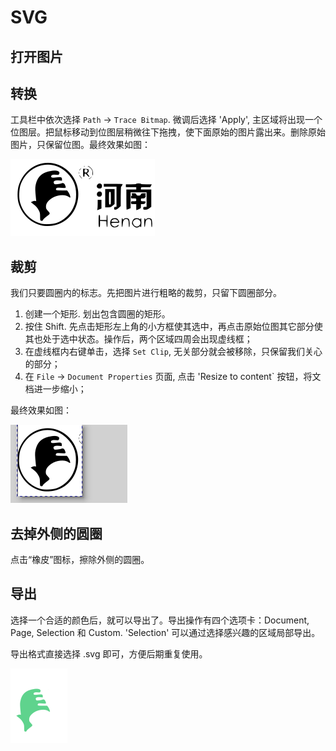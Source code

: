 # SVG

打开图片
--------------------------------------------------------------------------

转换
--------------------------------------------------------------------------
工具栏中依次选择 `Path` → `Trace Bitmap`. 微调后选择 'Apply', 主区域将出现一个位图层。把鼠标移动到位图层稍微往下拖拽，使下面原始的图片露出来。删除原始图片，只保留位图。最终效果如图：

![转换成位图的 logo](../img/logo-traced.png)

裁剪
--------------------------------------------------------------------------
我们只要圆圈内的标志。先把图片进行粗略的裁剪，只留下圆圈部分。

1. 创建一个矩形. 划出包含圆圈的矩形。
2. 按住 Shift. 先点击矩形左上角的小方框使其选中，再点击原始位图其它部分使其也处于选中状态。操作后，两个区域四周会出现虚线框；
3. 在虚线框内右键单击，选择 `Set Clip`, 无关部分就会被移除，只保留我们关心的部分；
4. 在 `File` → `Document Properties` 页面, 点击 'Resize to content` 按钮，将文档进一步缩小；

最终效果如图：

![剪裁后的 logo](../img/logo-clipped.png)

去掉外侧的圆圈
--------------------------------------------------------------------------
点击“橡皮”图标，擦除外侧的圆圈。

导出
--------------------------------------------------------------------------
选择一个合适的颜色后，就可以导出了。导出操作有四个选项卡：Document, Page, Selection 和 Custom. 'Selection' 可以通过选择感兴趣的区域局部导出。

导出格式直接选择 .svg 即可，方便后期重复使用。

![最终版本logo](../img/logo-final.svg)
